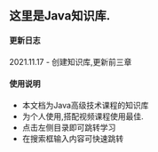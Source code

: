 ## 这里是Java知识库.

#### 更新日志

2021.11.17  -  创建知识库,更新前三章

#### 使用说明

- 本文档为Java高级技术课程的知识库
- 为个人使用,搭配视频课程使用最佳.
- 点击左侧目录即可跳转学习
- 在搜索框输入内容可快速跳转
